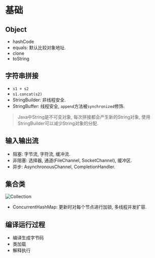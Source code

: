 # 基础

## Object

* hashCode
* equals: 默认比较对象地址.
* clone
* toString

## 字符串拼接

* `s1 + s2`
* `s1.concat(s2)`
* StringBuilder: 非线程安全.
* StringBuffer: 线程安全, `append`方法被`synchronized`修饰.

> Java中String是不可变对象, 每次拼接都会产生新的String对象, 使用StringBuilder可以减少String对象的分配.

## 输入输出流

* 阻塞: 字节流, 字符流, 缓冲流.
* 非阻塞: 选择器, 通道(FileChannel, SocketChannel), 缓冲区.
* 异步: AsynchronousChannel, CompletionHandler.

## 集合类

![Collection](https://img.axlis.cn/note/Java/Collection.png)

* ConcurrentHashMap: 更新时对每个节点进行加锁, 多线程并发扩容.

## 编译运行过程

* 编译生成字节码
* 类加载
* 解释执行
